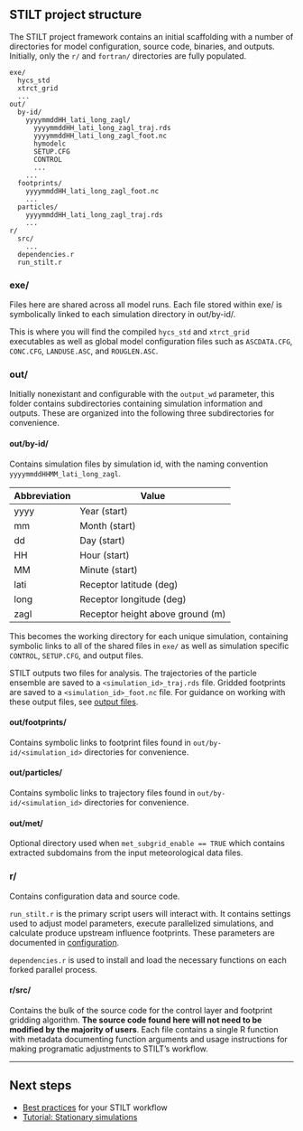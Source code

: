 ## STILT project structure

The STILT project framework contains an initial scaffolding with a number of directories for model configuration, source code, binaries, and outputs. Initially, only the `r/` and `fortran/` directories are fully populated.

```
exe/
  hycs_std
  xtrct_grid
  ...
out/
  by-id/
    yyyymmddHH_lati_long_zagl/
      yyyymmddHH_lati_long_zagl_traj.rds
      yyyymmddHH_lati_long_zagl_foot.nc
      hymodelc
      SETUP.CFG
      CONTROL
      ...
    ...
  footprints/
    yyyymmddHH_lati_long_zagl_foot.nc
    ...
  particles/
    yyyymmddHH_lati_long_zagl_traj.rds
    ...
r/
  src/
    ...
  dependencies.r
  run_stilt.r
```

### exe/

Files here are shared across all model runs. Each file stored within exe/ is symbolically linked to each simulation directory in out/by-id/.

This is where you will find the compiled `hycs_std` and `xtrct_grid` executables as well as global model configuration files such as `ASCDATA.CFG`, `CONC.CFG`, `LANDUSE.ASC`, and `ROUGLEN.ASC`.

### out/

Initially nonexistant and configurable with the `output_wd` parameter, this folder contains subdirectories containing simulation information and outputs. These are organized into the following three subdirectories for convenience.

#### out/by-id/

Contains simulation files by simulation id, with the naming convention `yyyymmddHHMM_lati_long_zagl`.

Abbreviation |	Value
-------------|-------
yyyy | Year (start)
mm | Month (start)
dd | Day (start)
HH | Hour (start)
MM | Minute (start)
lati | Receptor latitude (deg)
long | Receptor longitude (deg)
zagl | Receptor height above ground (m)

This becomes the working directory for each unique simulation, containing symbolic links to all of the shared files in `exe/` as well as simulation specific `CONTROL`, `SETUP.CFG`, and output files. 

STILT outputs two files for analysis. The trajectories of the particle ensemble are saved to a `<simulation_id>_traj.rds` file. Gridded footprints are saved to a `<simulation_id>_foot.nc` file. For guidance on working with these output files, see [output files](output-files.md).

#### out/footprints/

Contains symbolic links to footprint files found in `out/by-id/<simulation_id>` directories for convenience.

#### out/particles/

Contains symbolic links to trajectory files found in `out/by-id/<simulation_id>` directories for convenience.

#### out/met/

Optional directory used when `met_subgrid_enable == TRUE` which contains extracted subdomains from the input meteorological data files.

### r/

Contains configuration data and source code.

`run_stilt.r` is the primary script users will interact with. It contains settings used to adjust model parameters, execute parallelized simulations, and calculate produce upstream influence footprints. These parameters are documented in [configuration](configuration.md).

`dependencies.r` is used to install and load the necessary functions on each forked parallel process.

#### r/src/

Contains the bulk of the source code for the control layer and footprint gridding algorithm. **The source code found here will not need to be modified by the majority of users**. Each file contains a single R function with metadata documenting function arguments and usage instructions for making programatic adjustments to STILT’s workflow.

---

## Next steps

- [Best practices](best-practices.md) for your STILT workflow
- [Tutorial: Stationary simulations](https://github.com/uataq/stilt-tutorials/tree/master/01-wbb)
